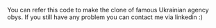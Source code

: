 You can refer this code to make the clone of famous Ukrainian agency obys. If you still have any problem you can contact me via linkedin :)

